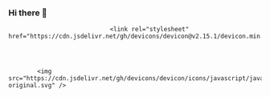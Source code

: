 ### Hi there 👋

<html>
  <header>
  
            <link rel="stylesheet" href="https://cdn.jsdelivr.net/gh/devicons/devicon@v2.15.1/devicon.min.css">
          
  </header>
  <body>
    
            <img src="https://cdn.jsdelivr.net/gh/devicons/devicon/icons/javascript/javascript-original.svg" />
          
  </body>
</html>

<!--
**nickcrowney/nickcrowney** is a ✨ _special_ ✨ repository because its `README.md` (this file) appears on your GitHub profile.

Here are some ideas to get you started:

- 🔭 I’m currently working on ...
- 🌱 I’m currently learning ...
- 👯 I’m looking to collaborate on ...
- 🤔 I’m looking for help with ...
- 💬 Ask me about ...
- 📫 How to reach me: ...
- 😄 Pronouns: ...
- ⚡ Fun fact: ...
-->
